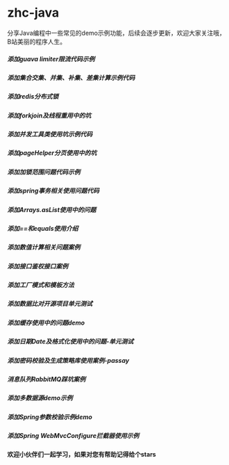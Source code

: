 # zhc-java
分享Java编程中一些常见的demo示例功能，后续会逐步更新，欢迎大家关注哦，B站美丽的程序人生。
##### 添加guava limiter限流代码示例
##### 添加集合交集、并集、补集、差集计算示例代码
##### 添加redis分布式锁
##### 添加forkjoin及线程重用中的坑
##### 添加并发工具类使用坑示例代码
##### 添加pageHelper分页使用中的坑
##### 添加加锁范围问题代码示例
##### 添加spring事务相关使用问题代码
##### 添加Arrays.asList使用中的问题
##### 添加==和equals使用介绍
##### 添加数值计算相关问题案例
##### 添加接口鉴权接口案例
##### 添加工厂模式和模板方法
##### 添加数据比对开源项目单元测试
##### 添加缓存使用中的问题demo
##### 添加日期Date及格式化使用中的问题-单元测试
##### 添加密码校验及生成策略库使用案例-passay
##### 消息队列RabbitMQ踩坑案例
##### 添加多数据源demo示例
##### 添加Spring参数校验示例demo
##### 添加Spring WebMvcConfigure拦截器使用示例

#### 欢迎小伙伴们一起学习，如果对您有帮助记得给个stars
